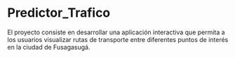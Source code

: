 # Predictor_Trafico
El proyecto consiste en desarrollar una aplicación interactiva que permita a los usuarios visualizar rutas de transporte entre diferentes puntos de interés en la ciudad de Fusagasugá. 
